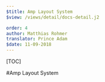 ```yaml
---
$title: Amp Layout System
$view: /views/detail/docs-detail.j2

order: 4
author: Matthias Rohmer
translator: Prince Adam
$date: 11-09-2018
---
```


[TOC]

#Amp Layout System

